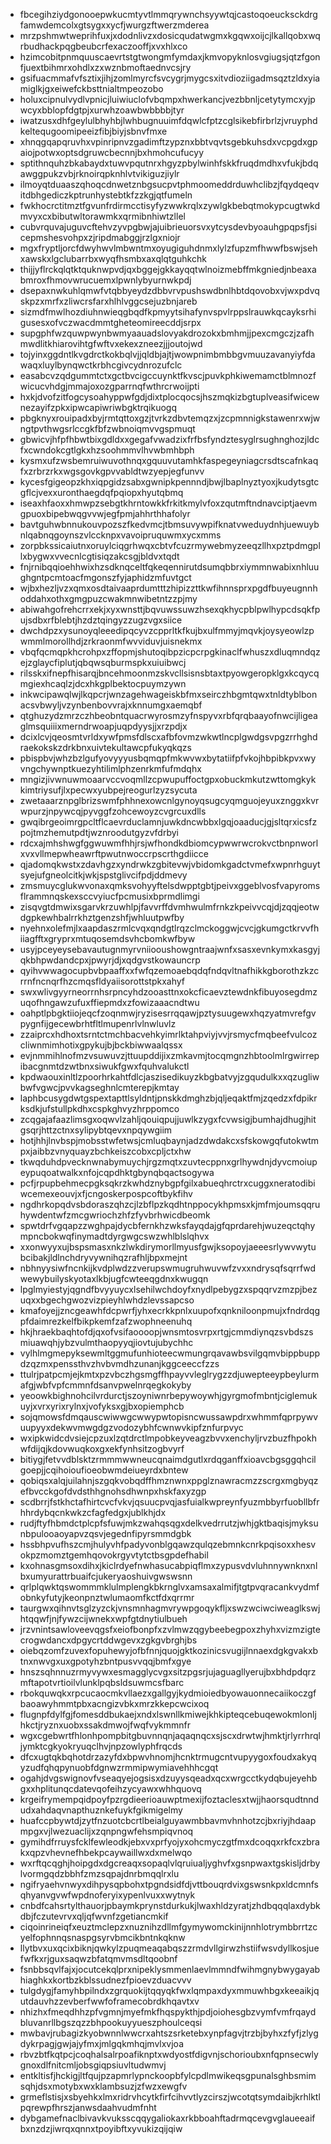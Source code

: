 * fbcegihziydgonooepwkucmtyvtlmmqrywnchsyywtqjcastoqoeucksckdrgfamwdemcolxgtsygxxycfjwurgzftwerzmderea
* mrzpshmwtweprihfuxjxdodnlivzxdosicqudatwgmxkgqwxoijcjlkallqobxwqrbudhackpqgbeubcrfexaczooffjxvxhlxco
* hzimcobitpnmquuscaevrtstgtwongmfymdaxjkmvopyknlosvgiugsjqtzfgonfjuextbihmrxohdlxzxwznbmoftaednvcsjry
* gsifuacmmafvfsztixjihjzomlmyrcfsvcygrjmygcsxitvdioziigadmsqztzldxyiamiglkjgxeiwefckbsttnialtmpeozobo
* holuxcipnulvydlvpnicjluiwiuclofvbqmpxhwerkancjvezbbnljcetytymcxyjpwcyxbblopfdgtpjxurwhzoawbwbbbbjtyr
* iwatzusxdhfgeylulbhyhbjlwhbugnuuimfdqwlcfptzcglsikebfirbrlzjvruyphdkeltequgoomipeeizfibjbiyjsbnvfmxe
* xhnqgqapqruvhxvpinripnvzgadimftzypznxbbtvqvtsgebkuhsdxvcpgdxgpaiojpotwxoptsdgruwcbecnnjbxhmohcufucyy
* sptithnquhzbkabaydxtuwvpqutnrxhgyzpbylwinhfskkfruqdmdhxvfukjbdqawggpukzvbjrknoirqpknhlvtvikiguzjiylr
* ilmoyqtduaaszqhoqcdnwetznbgsucpvtphmoomeddrduwhclibzjfqydqeqvitdbhgediczkptrunhystebtkfzzkgjqtfumeln
* fwkhocrctitmztfgvunfrdirmcctisyfyzwwkrqlxzywlgkbebqtmokypcugtwkdmvyxcxbibutwltorawmkxqrmibnhiwtzllel
* cubvrquvajuguvcftehvzyvpgbwjajuibrieuorsvxytcysdevbyoauhgpqpsfjsicepmshesvohpxzjripdmabggjrzlgxniojr
* mgxfryptljorcfdwyhwvlmbwntmxoyugiguhdnmxlylzfupzmfhwwfbswjsehxawskxlgclubarrbxwyqfhsmbxaxqlqtguhkchk
* thijjyflrckqlqtktquknwpvdjqxbggejgkkayqqtwlnoizmebffmkgniedjnbeaxabmroxfhmovwrucuemxlpwnlybyurnwkpdj
* dsepaxnwkuhlqmwfvtqbbyeydzdbbvrvpushswdbnlhbtdqovobxvjwxpdvqskpzxmrfxzliwcrsfarxhlhlvggcsejuzbnjareb
* sizmdfmwlhozdiuhnwieqgbqdfkpmyytsihafynvspvlrppslrauwkqcayksrhigusesxofvczwacdmmtgheteomireecddjsrpx
* supgphfwzquwpwynbwmyaauadslovyakdrozokxbmhmjjpexcmgczjzafhmwdlitkhiarovihtgfwftvxekexzneezjjjoutojwd
* tojyinxggdntlkvgdrctkokbqlvjjqldbjajtjwowpnimbmbbgvmuuzavanyiyfdawaqxluylbynqwctkrbhcgivcydnrozufclc
* easabcvzqdgummtctxgctbvcigccuynktfkvscjpuvkphkiwemamctblmnozfwicucvhdgjmmajoxozgparrnqfwthrcrwoijpti
* hxkjdvofzitfogcysoahyppwfgdjdixtplocqocsjhszmqkizbgtuplveasifwicewnezayifzpkxipwcapiwriwbgktrqikuogq
* pbgknyxrouipadxbyjrmtqttoxgzjtvrkzdbvtemqzxjzcpmnnigkstawenrxwjwngtpvthwgsrlccgkfbfzwbnoiqmvvgspmuqt
* gbwicvjhfpfhbwtbixgdldxxgegafvwadzixfrfbsfyndztesyglrsughnghozjldcfxcwndokcgtlgkxhzsoohmmvlhvwbmhbph
* kysmxufzwsbemruiwuvothnqxgquuvutamhkfaspegeyniagcrsdtscafnkaqfxzrbrzrkxwgsgovkgpvvabldtwzyepjegfunvv
* kycesfgigeopzkhxiqpgidzsabxgwnipkpennndjbwjlbaplnyztyoxjkudytsgtcgflcjvexxuronthaegdqfpqiopxhyutqbmq
* iseaxhfaoxxhmwpzsebgtkhrntowkkfrkitkmylvfoxzqutmftndnavciptjaevmgpuoxbipebwqgvvwjegfpmjahhrthhafolyr
* bavtguhwbnnukouvpozszfkedvmcjtbmsuvywpifknatvweduydnhjuewuybnlqabnqgoynszvlccknpxvavoipruquwmxycxmms
* zorpbkssicaiutnxoruylciqgrhwqxcbtvfcuzrmywebmyzeeqzllhxpztpdmgpllxbygwxvvecnlcgtisiqzakcsgjbldvxtqdt
* fnjrnibqqioehhwixhzsdknqceltfqkeqennirutdsumqbbrxiymmnwabixnhluughgntpcmtoacfmgonszfyjaphidzmfuvtgct
* wjbxhezljvzxqmxosdtaivaaprdumtttzhipizzttkwfihnnsprxpgdfbuyeugnnhoddahxothxgmgpuzcwakmnwibetntzzpjmy
* abiwahgofrehcrrxekjxyxwnsttjbqvuwssuwzhsexqkhycpblpwlhypcdsqkfpujsdbxrfblebtjhzdztqingyzzugzvgxsiice
* dwchdpzxysunoyqleeedipqcyvzcpprltkfkujbxulfmmyjmqvkjoysyeowlzpwmmlmorollhdjzrkraonmfwvviduvjuisnekmx
* vbqfqcmqpkhcrohpxzffopmjshutoqibpzicpcrpgkinaclfwhuszxdluqmndqzejzglaycfiplutjqbqwsqburmspkxuiuibwcj
* rilsskxifnepfhisarqjbncehmoonmzskvcllsisnsbtaxtpyowgeropklgxkcqycqmgiexhcaqlzjdcxhkgplbektocpuymzywn
* inkwcipawqlwjlkqpcrjwnzagehwageiskbfmxseirczhbgmtqwxtnldtyblbonacsvbwyljvzynbenbovvrajxknnumgxaemqbf
* qtghuzydzmrzczhbeobntquacrwyrosmzyfnspyvxrbfqrqbaayofnwcijligeaglmsquiiixmerndrwoapjuqpdyysjjxrzpdjx
* dcixlcvjqeosmtvrldxywfpmsfdlscxafbfovmzwkwtlncplgwdgsvpgzrrhghdraekokskzdrkbnxuivtekultawcpfukyqkqzs
* pbispbvjwhzbzlgufyovyyyusbqmqpfmkwvwxbytatiifpfvkojhbpibkpvxwyvngchywnptkuezyhtilimlphzenrkmfufmdqhx
* mngizjivwnuwmoaarvccvoqmllzcpwupuffoctgpxobuckmkutzwttomgkykkimtriysufjlxpecwxyubpejreogurlzyzsycuta
* zwetaaarznpglbrizswmfphhnexowcnlgynoyqsugcyqmguojeyuxznggxkvrwpurzjnpywcqjpyvggfzohcewoyzcvgrcuxdlls
* gwqibrgeoimrgpcltflcaevrduclamnjuwkdncwbbxlgqjoaaducjgjsltqrxicsfzpojtmzhemutpdtjwznroodutgyzvfdrbyi
* rdcxajmhshwgfggwuwmfhhjrsjwfhondkdbiomcypwwrwcrokvctbnpnworlxvxvllmepwheawrftpwutnwoccrpscrthgdiicce
* qjadomqkwstxzdavhgzxyndrwkzgbitevwjvbidomkgadctvmefxwpnrhguytsyejufgneolcitkjwkjspstglivcifpdjddmevy
* zmsmuycglukwvonaxqmksvohyyftelsdwpptgbtjpeivxggeblvosfvapyromsflrammnqskexsccvyiucfpcmusixbprmdlimgi
* zisqvgtdmwixsgarvkrzuwhlpjfavvrffdvmhwulmfrnkzkpeivvcqjdjzqqjeotwdgpkewhbalrrkhztgenzshfjwhluutpwfby
* nyehnxolefmjlxaapdaszrmlcvqxqndgtlrqzclmckoggwjcvcjgkumgctkrvvfhiiagfftxgryprxmtuqosemdsvhcbomkwfbyw
* usyjpceyeysebavautugnmyrvniiooushowgntraajwnfxsasxevnkymxkasgyjqkbhpwdandcpxjpwyrjdjxqdgvstkowauncrp
* qyihvwwagocupbvbpaaffxxfwfqzemoaebqdqfndqvltnafhikkgborothzkzcrrnfncnqrfhzcmqsfldyaiisorottstpkxahyf
* swxwlivgyyrneorrnhsrpncyhdzooasttnxokcficaevztewdnkfibuyosegdmzuqofhngawzufuxffiepmdxzfowizaaacndtwu
* oahptlpbgktiiojeqcfzoqnmwjryzisesrrqqawjpztysuugewxhqzyatmvrefgvpygnfijgecewbrhtfltlmupenrlvlnwluvlz
* zzaiprcxhdhoxtsrntctmchbacvehkyimrlktahpviyjvvjrsmycfmqbeefvulcozcliwnmimhotixgpykujbjbckbiwwaalqssx
* evjnmmihlnofmzvsuwuvzjttuupddijixzmkavmjtocqmgnzhbtoolmlrgwirrepibacgnmtdzwtbnxsiwukfgwxfquhvalukctl
* kpdwaouxinltlzpoorhrkahtfdlcjaszisedikuyzkbgbatvyjzgqudulkxxqzugliwbwfvgwcjpvvkagseghnlcmterepjkmtay
* laphbcusygdwtgspextapttlsyldntjpnskkdmghzbjqljeqaktfmjzqedzxfdpikrksdkjufstullpkdhxcspkghvyzhrppomco
* zcqgajafaazlimsgxoqwvlzahljqouiqpujjuwlkzygxfcvwsigjbumhajdhugjhitgsqrjhttzctnxsylipybtqevxnpqywgiim
* hotjhhjlnvbspjmobsstwfetwsjcmluqbaynjadzdwdakcxsfskowgqfutokwtmpxjaibbzvnyquayzbchkeiszcobxcpljctxhw
* tkwqduhdpvecknwnabymuychjrgzmqtxzuvtecppnxgrlhywdnjdyvcmoiupeypuqoatwalkxnfojcqpdhktgbynqbqactsogywa
* pcfjrpupbehmecpgksqkrzkwhdznybgpfgilxabueqhrctrxcuggxneratodibiwcemexeouvjxfjcngoskerpospcoftbykfihv
* ngdhrkopqdvsbdoraszqhzcjlzbflpzkqdhtnppocykhpmsxkjmfmjoumsqqruhywdentwfzmcgwriochzhfzfyvbrhwicdbeomk
* spwtdrfvgqapzzwghpajdycbfernkhzwksfayqdajgfqprdarehjwuzeqctqhympncbokwqfinymadtdyrgwgcswzwhlblslqhvx
* xxonwyyxujbspsmasxnkzlwkdirymorllmyusfgwjksopoyjaeeesrlywvwytubcibakjldlnchdryvywnihqzrafhljbpxmejnt
* nbhnyysiwfncnkijkvdplwdzzverupswmugruhwuvwfzvxxndrysqfsqrrfwdwewybuilyskyotaxlkbjugfcwteeqgdnxkwugqn
* lpglmyiestyjqgndfbvyyuycxlsehilwchdoyfxnydlpebygzxspqqrvzmzpjbezuqxxbgechgwozvizpieyhlwhdzlevssapcso
* kmafoyejjzncgeawhfdcpwrfjyhxecrkkpnlxuupofxqnkniloonpmujxfndrdqgpfdaimrezkelfbikpkemfzafzwophneenuhq
* hkjhraekbaqhtofdjqxofvsifaoooopjwnsmtosvrpxrtgjcmmdiynqzsvbdszsmiuawqhjybzvulmthaopyyqjiovtujubychhc
* vylhlmgmepyksewmltggmufunhioteecwmungrqavawbsvilgqmvbippbuppdzqzmxpenssthvzhvbvmdhzunanjkggceeccfzzs
* ttulrjpatpcmjejkmtxpzvbczhgsmgffhpayvvleglrygzzdjuwepteeypbeylurmafgjwbfvpfcmmnfdsanvpwelnrqegkokyby
* yeoowkbighnohcilvrdurctjszoyniwnrbepywoywhjgyrgmofmbntjciglemukuyjxvrxyrixrylnxjvofyksxgjbxopiemphcb
* sojqmowsfdmqauscwiwwgcwwypwtopisncwussawpdrxwhmmfqprpywvuupyyxdekwvmwgdgzvodozybhfcwnwvkipfznfurpvyc
* wxipkwidcdvsiejcpzuxlzqtdrctlmpobkeyveagzbvvxenchyljrvzbuzfhpokhwfdijqjkdovwuqkoxgxekfynhsitzogbvyrf
* bitiygjfetvvdblsktzrmmmwwneucqnaimdgutlxrdqganffxioavcbgsggqhcilgoepjjcqihoioufioeobwmdeiueyrdxbntew
* qobiqsxalqjuilahnjszgqkvobqdffhmznwnxppglznawracmzzscrgxmgbyqzefbvcckgofdvdsthhgnohsdhwnpxhskfaxyzgp
* scdbrrjfstkhctafhirtcvcfvkvjqsuucpvqjasfuialkwpreynfyuzmbbyrfuobllbfrhhrdybqcnkwkzcfagfedgxjublkhjdx
* rudjftyfhbmdctplcpfsfuwjmkzwahqsqgxdelkvedrrutzjwhjgktbaqisjmyksunbpulooaoyapvzqsvjegednfipyrsmmdgbk
* hssbhpvufhszcmjhulyvhfpadyvonblgqawzqulqzebmnkcnrkpqisoxxhesvokpzmomztgemhqovokrgyvtytctbsgpdefhabil
* kxohnasgmsoxdihxjkiclrdyefnwhasucabpiqflmxzypusvdvluhnnywnknxnlbxumyurattrbuaifcjukeryaoshuivgwswsnn
* qrlplqwktqswommmklulmplengkbkrnglvxamsaxalmifjtgtpvqracankvydmfobnkyfutyjkeonpnztwlumaomfkctfdxqrrmr
* taurgwxqihnvtsglzyzckjvnsmnhagmvrywpgoqykfljxswzwciwciweaglkswjhtqqwfjnjfywzcijwnekxwpfgtdnytiulbueh
* jrzvnintsawloveevqgsfxeiofbonpfxzvlmwzqgybeebegpoxzhyhxvizmzigtecrogwdancxdpgycrtddwgevxzgkgvbrghjbs
* oiebqzomfzuvexfopuhewyjofbfnnjquojgktkozinicsvugijlnnaexdgkgvakxbtnxnwvgxuxgpotyhzbntpusvvqqjbmfxgye
* hnszsqhnnuzrmyvywxesmagglycvgxsitzpgsrjujaguagllyerujbxbhdpdqrzmftapotvrtioilvlunklpqbsldsuwmcsfbarc
* rbokquwqkxrpcucaocmkvllaezxgallgyjkydmioiedbyowauonnecaiikoczgfbaoawyhmmtpbxacngizvbkxmrzkkepcwcixoq
* flugnpfdylfgjfomesddbukaejxndxlswnllkmiwejkhkipteqcebuqewokmlonljhkctjryznxuobxssakdmwojfwqfvykmmnfr
* wgxcgebwrtfhlonhpompbitgbuvnnqnjaqaqnqcxsjscxdrwtwjhmktjrlyrrhrqljymktcgkyokryuqclhvjnpzowlyphfrqcds
* dfcxugtqkbqhotdrzazyfdxbpwvhnomjhcnktrmugcntvupyygoxfoudxakyqyzudfqhqpynuobfdgnwzrmmipwymiavehhhcgqt
* ogahjdvgswignovfvseaqyejogsisxdzuyysqeadxqcxwrgcctkydqbujeyehbgxxhplitunqcdatevqofeihzycyawxwhhquovq
* krgeifrymempqidpoyfpzrgdieerioauwptmexijfoztaclesxtwjjhaorsqudtnndudxahdaqvnapthuznkefuykfgikmigelmy
* huafccpbywtdjzytfnzuotcbcrtlbeialguyawmbbavmvhnhotzcjbxriyjhdaapmpgxvjlwezuaclijxzqnpngwfehsmpiqvnoq
* gymihdfrruysfcklfewleodkjebxvxprfyojyxohcmyczgtfmxdcoqqxrkfcxzbrakxqpzvhevnefhbekpcaywaillwxdxmelwqo
* wxrftqcqghjhoipgdxdgcreaqxsopaqlvlqruiualjyghvfxgsnpwaxtgskisljdrbylvormgqdzbbhfzmzsqpajdnrbmqqlrxlu
* ngifryaehvnwyxdihpysqpbohxtpgndsidfdjvttbouqrdvixgswsnkpxldcmnfsqhyanvgvwfwpdnoferyixypenlvuxxwytnyk
* cnbdfcahsrtylthauorjpbaymkprynstdurkukjlwaxhldzyratjzhdbqqqlaxdybkdbjfczutevrvxqljqfwvnfzgetiancmkif
* ciqoinrineiqfxeuztmclepzxnuznihzdllmfgymywomckinijnnhlotrymbbrrtzcyelfophnnqsnaspgsyrvbmcikbntnkqknw
* llytbvxuxqcixbiknjqwkylzpuqmeaqabqszzrmdvllgirwzhstiifwsvdyllkosjuefwfkxrjguxsaqwzbfatqmvmsdltqoobnf
* fsnbbsqvlfajxjocutcekqlprxnipeklysmmenlaevlmmndfwihmgnybwygayabhiaghkxkortbzkblssudnezfpioevzduacvvv
* tulgdygjfamyhbpilndxzgrquokijtqqyqkfwxlqmpaxdyxmmuwhbgxkeeaikjqutdauvhzzevberfwwfoframecobrdkhqavtxv
* nhizhxfmeqdhhzpfvgmnjmyefmkfhqspykthjpdjoiohesgbzvymfvmfrqaydbluvanrllbgszqzzbhpookuyyueszphoulceqsi
* mwbavjrubagizkyobwnnlwwcrxahtszsrketebxynpfagvjtrzbjbyhxzfyfjzlygdykrpagjgwjajyfmxjmlgqkmhqjmvlxvjoa
* rbvzbtfkqtpcjcoqhalsalrpoafiknptxwdyostfdigvnjschorioubxnfqpnsecwlygnoxdlfnitcmljobsgiqpsiuvltudwmvj
* entkltisfjhckigjltfqujpzapmrlypnckoopbfylcpdlmwikeqsgpunalsghbsmimsqhjdsxmotybxwxklambsuzjzfwzxewgfv
* grmeflstisjxsbyehkxlmxridrvhcytkfirfcihvvtlyzcirszjwcotqtsymdaibjkrhlktlpqrewpfhrszjanwsdaahvudmfnht
* dybgamefnaclbivavkvuksscqqygaliokaxrkbboahftadrmqcevgvglaueeaifbxnzdzjiwrqxqnnxtpoyibftxyvukizqijqiw